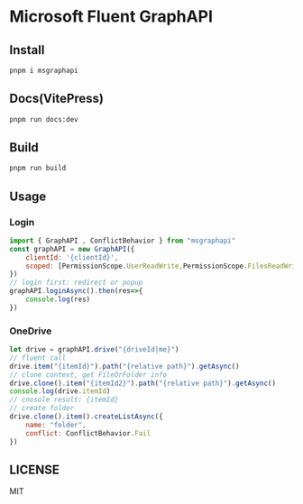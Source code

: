 # Microsoft Fluent GraphAPI

## Install

``` sh
pnpm i msgraphapi
```

## Docs(VitePress)

``` sh
pnpm run docs:dev
```

## Build

``` sh
pnpm run build
```

## Usage

### Login

``` js
import { GraphAPI , ConflictBehavior } from "msgraphapi"
const graphAPI = new GraphAPI({
    clientId: '{clientId}',
    scoped: [PermissionScope.UserReadWrite,PermissionScope.FilesReadWriteAll]
})
// login first: redirect or popup
graphAPI.loginAsync().then(res=>{
    console.log(res)
})
```

### OneDrive

``` js
let drive = graphAPI.drive("{driveId|me}")
// fluent call
drive.item("{itemId}").path("{relative path}").getAsync()
// clone context, get FileOrFolder info
drive.clone().item("{itemId2}").path("{relative path}").getAsync()
console.log(drive.itemId)
// cnosole result: {itemId}
// create folder
drive.clone().item().createListAsync({
    name: "folder",
    conflict: ConflictBehavior.Fail
})
```

## LICENSE

MIT